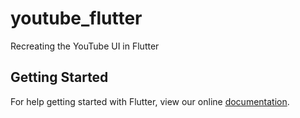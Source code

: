# youtube_flutter

Recreating the YouTube UI in Flutter

## Getting Started

For help getting started with Flutter, view our online
[documentation](https://flutter.io/).

